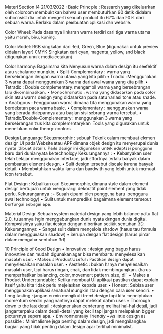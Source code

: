 Materi Section 14 21/03/2022 :
Basic Principle :
Research yang dikeluarkan oleh colorcom membuktikan bahwa user membutuhkan 90 detik didalam subconsist dia untuk mengerti sebuah product itu 62% dan 90% dari sebuah warna. Berlaku dalam pembuatan aplikasi dan website.

Color Wheel:
Pada dasarnya linkaran warna terdiri dari tiga warna utama yaitu merah, biru, kuning.

Color Model:
RGB singkatan dari Red, Green, Blue (digunakan untuk preview didalam layer)
CMYK Singkatan dari cyan, magenta, yellow, and black (digunakan untuk media cetakan)

Color harmony:
Bagaimana kita Menyusun warna dalam design itu seefektif atau sebalance mungkin.
•	Split-Complementary : warna yang bersebrangan dengan warna utama yang kita pilih
•	Triadic : Menggunakan 3 warna dapat menggunakan 3 warna dari awal warna yang kita pilih.
•	Tetradic : Double complementary, mengambil warna yang bersebrangan lalu dicombinasikan.
•	Monochromatic : warna yang didasarkan pada color skin atau warna design yang didasarkan pada satu variasi tone atau shade.
•	Analogous : Penggunaan warna dimana kita menggunakan warna yang berdekatan pada warna basic.
•	Complementary : menggunakan warna yang berada didepannya atau bagian sisi sebrang warna tersebut.
•	Tetradic/Double-Complementary : menggunakan 3 warna yang bersebrangan trus kita complementarykan.
Tools yang digunakan untuk menetukan color theory: coolors

Design Languange
Skeuomorphic : sebuah Teknik dalam membuat elemen design UI pada Website atau APP dimana objek design itu menyerupai dunia nyata (dibuat detail). Pada design ini digunakan untuk adaptasi pengguna baru dari dunia nyata ke technology
Kekurangannya : 
•	Kebanyakan user telah belajar menggunakan interface, jadi effortnya terlalu banyak dalam pembuatan element design.
•	Sulit design tersebut discale karena banyak detail.
•	Membutuhkan waktu lama dan bandwith yang lebih untuk memuat icon tersebut.

Flat Design : Kebalikan dari Skeuomorphic, dimana style dalam element design bertujuan untuk mengurangi dekoratif point element yang tidak perlu.
Kekurangannya :
•	Susah dipami oleh pengguna baru (pengguna awal technology)
•	Sulit untuk memprediksi bagaimana element tersebut berfungsi sebagai apa.

Material Design
Sebuah system material design yang lebih balance yaitu flat 2.0, tujuannya ingin menggabungkan dunia nyata dengan dunia digital. Komposisinya yaitu flat design dengan diberikan sedikit sentuhan 3D.
Kekurangannya:
•	Sangat sulit dalam mengelola shadow (harus tau formula dalam menggunakan shadow)
•	Serupa dengan flat design (harus pintar dalam mengatur sentuhan 3d)

10 Principle of Good Design
•	Innovative : design yang bagus harus innovative dan mudah digunakan agar bisa membantu menyelesaikan masalah user.
•	Makes a Product Useful : Pastikan design dapat menyelesaikan masalah user.
•	Aesthetic : bukan hanya menyelesaikan masalah user, tapi harus ringan, enak, dan tidak membingungkan. (harus memperhatikan balancing, color, movement pattern, size, dll)
•	Makes a Product Understandable : Ketika membuat UI aplikasi pastikan dapat explain itself yaitu kita tidak perlu mejelaskan kepada user.
•	Honest : Sebisa user menggunakan aplikasi senatural mungkin atau dengan cara user sendiri.
•	Long-lasting : jangan cumin mengikuti trend design tapi kita menciptakan momentum sendiri yang nantinya dapat melekat dalam user.
•	Thorough down to the last detail : designer akan cenderung melihat hal-hal detail, jadi janganterpaku dalam detail-detail yang kecil tapi jangan melupakan bigger picturenya seperti apa.
•	Environmentally Friendly
•	As little design as possible : Minimalisme juga penting dalam design, jadi menghilangkan bagian yang tidak penting dalam design agar terlihat minimalist.
